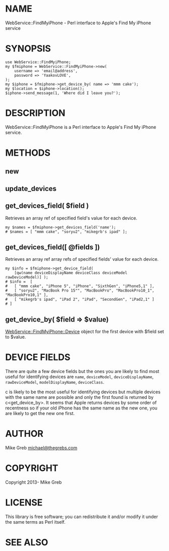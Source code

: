 # NAME

WebService::FindMyiPhone - Perl interface to Apple's Find My iPhone service

# SYNOPSIS

    use WebService::FindMyiPhone;
    my $fmiphone = WebService::FindMyiPhone->new(
        username => 'email@address',
        password => 'YaakovLOVE',
    );
    my $iphone = $fmiphone->get_device_by( name => 'mmm cake');
    my $location = $iphone->location();
    $iphone->send_message(1, 'Where did I leave you?');

# DESCRIPTION

WebService::FindMyiPhone is a Perl interface to Apple's Find My iPhone service.

# METHODS

## new

## update\_devices

## get\_devices\_field( $field )

Retrieves an array ref of specified field's value for each device.

    my $names = $fmiphone->get_devices_field('name');
    # $names = [ "mmm cake", "soryu2", "mikegrb's ipad" ];

## get\_devices\_field(\[ @fields \])

Retrieves an array ref array refs of specified fields' value for each device.

    my $info = $fmiphone->get_device_field(
        [qw(name deviceDisplayName deviceClass deviceModel rawDeviceModel)] );
    # $info =  [
    #   [ "mmm cake", "iPhone 5", "iPhone", "SixthGen", "iPhone5,1" ],
    #   [ "soryu2", "MacBook Pro 15"", "MacBookPro", "MacBookPro10_1", "MacBookPro10,1" ],
    #   [ "mikegrb's ipad", "iPad 2", "iPad", "SecondGen", "iPad2,1" ]
    # ]

## get\_device\_by( $field => $value)

[WebService::FindMyiPhone::Device](http://search.cpan.org/perldoc?WebService::FindMyiPhone::Device) object for the first device with $field
set to $value.

# DEVICE FIELDS

There are quite a few device fields but the ones you are likely to find most
useful for identifying devices are `name`, `deviceModel`,
`deviceDisplayName`, `rawDeviceModel`, `modelDisplayName`, `deviceClass`.

c<name> is likely to be the most useful for identifying devices but multiple
devices with the same name are possible and only the first found is returned
by c<get\_device\_by>.  It seems that Apple returns devices by some order of
recentness so if your old iPhone has the same name as the new one, you are
likely to get the new one first.

# AUTHOR

Mike Greb <michael@thegrebs.com>

# COPYRIGHT

Copyright 2013- Mike Greb

# LICENSE

This library is free software; you can redistribute it and/or modify
it under the same terms as Perl itself.

# SEE ALSO
